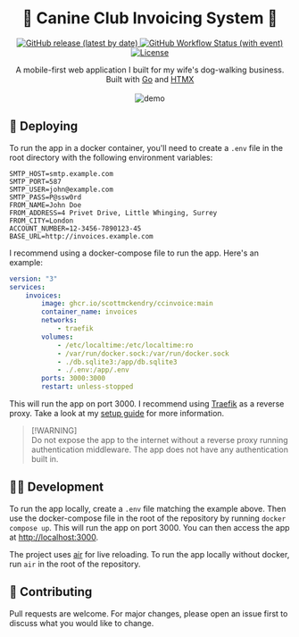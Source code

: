 <h1 align="center">💸 Canine Club Invoicing System 💸</h1>
<p align="center">
    <a href="https://github.com/scottmckendry/ccinvoice/releases/latest">
        <img alt="GitHub release (latest by date)" src="https://img.shields.io/github/v/release/scottmckendry/ccinvoice?style=for-the-badge&logo=github&color=%235ef1ff">
    </a>
    <a href="https://github.com/scottmckendry/ccinvoice/actions/workflows/cicd.yml">
        <img alt="GitHub Workflow Status (with event)" src="https://img.shields.io/github/actions/workflow/status/scottmckendry/ccinvoice/cicd.yml?style=for-the-badge&logo=github&label=CICD&color=%235ea1ff">
    </a>
    <a href="https://github.com/scottmckendry/ccinvoice/blob/main/LICENSE">
        <img alt="License" src="https://img.shields.io/github/license/scottmckendry/ccinvoice?style=for-the-badge&logo=github&color=%239ece6a">
    </a>
</p>

<p align="center">
    A mobile-first web application I built for my wife's dog-walking business. Built with <a href="https://go.dev">Go</a> and <a href="https://htmx.org">HTMX</a><br><br>
    <img alt="demo" src="https://github.com/scottmckendry/ccinvoice/assets/39483124/cccc727d-b9b2-419b-9766-20116f1b2c87">
</p>

## 🚀 Deploying

To run the app in a docker container, you'll need to create a `.env` file in the root directory with the following environment variables:

```env
SMTP_HOST=smtp.example.com
SMTP_PORT=587
SMTP_USER=john@example.com
SMTP_PASS=P@ssw0rd
FROM_NAME=John Doe
FROM_ADDRESS=4 Privet Drive, Little Whinging, Surrey
FROM_CITY=London
ACCOUNT_NUMBER=12-3456-7890123-45
BASE_URL=http://invoices.example.com
```

I recommend using a docker-compose file to run the app. Here's an example:

```yaml
version: "3"
services:
    invoices:
        image: ghcr.io/scottmckendry/ccinvoice:main
        container_name: invoices
        networks:
            - traefik
        volumes:
            - /etc/localtime:/etc/localtime:ro
            - /var/run/docker.sock:/var/run/docker.sock
            - ./db.sqlite3:/app/db.sqlite3
            - ./.env:/app/.env
        ports: 3000:3000
        restart: unless-stopped
```

This will run the app on port 3000. I recommend using [Traefik](https://traefik.io) as a reverse proxy. Take a look at my [setup guide](https://scottmckendry.tech/traefik-setup/) for more information.

> [!WARNING]\
> Do not expose the app to the internet without a reverse proxy running authentication middleware. The app does not have any authentication built in.

## 🧑‍💻 Development

To run the app locally, create a `.env` file matching the example above. Then use the docker-compose file in the root of the repository by running `docker compose up`. This will run the app on port 3000. You can then access the app at [http://localhost:3000](http://localhost:3000).

The project uses [air](https://github.com/cosmtrek/air) for live reloading. To run the app locally without docker, run `air` in the root of the repository.

## 🤝 Contributing

Pull requests are welcome. For major changes, please open an issue first to discuss what you would like to change.
